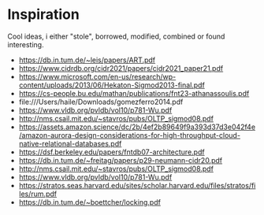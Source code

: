# Inspiration

Cool ideas, i either "stole", borrowed, modified, combined or found interesting.

- https://db.in.tum.de/~leis/papers/ART.pdf
- https://www.cidrdb.org/cidr2021/papers/cidr2021_paper21.pdf
- https://www.microsoft.com/en-us/research/wp-content/uploads/2013/06/Hekaton-Sigmod2013-final.pdf
- https://cs-people.bu.edu/mathan/publications/fnt23-athanassoulis.pdf
- file:///Users/haile/Downloads/gomezferro2014.pdf
- https://www.vldb.org/pvldb/vol10/p781-Wu.pdf
- http://nms.csail.mit.edu/~stavros/pubs/OLTP_sigmod08.pdf
- https://assets.amazon.science/dc/2b/4ef2b89649f9a393d37d3e042f4e/amazon-aurora-design-considerations-for-high-throughput-cloud-native-relational-databases.pdf
- https://dsf.berkeley.edu/papers/fntdb07-architecture.pdf
- https://db.in.tum.de/~freitag/papers/p29-neumann-cidr20.pdf
- http://nms.csail.mit.edu/~stavros/pubs/OLTP_sigmod08.pdf
- https://www.vldb.org/pvldb/vol10/p781-Wu.pdf
- https://stratos.seas.harvard.edu/sites/scholar.harvard.edu/files/stratos/files/rum.pdf
- https://db.in.tum.de/~boettcher/locking.pdf
